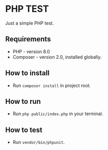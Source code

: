 # PHP TEST

Just a simple PHP test.

## Requirements
- PHP - version 8.0
- Composer - version 2.0, installed globally.

## How to install
- Run `composer install` in project root.

## How to run
- Run `php public/index.php` in your terminal.

## How to test
- Run `vendor/bin/phpunit`.